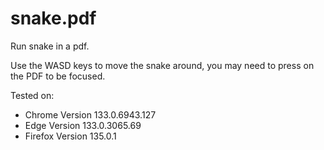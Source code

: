 # snake.pdf

Run snake in a pdf.

Use the WASD keys to move the snake around, you may need to press on the PDF to be focused.

Tested on:
- Chrome Version 133.0.6943.127
- Edge Version 133.0.3065.69
- Firefox Version 135.0.1
  
